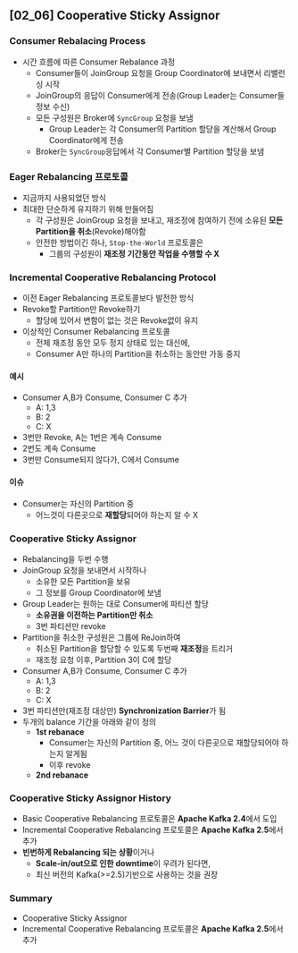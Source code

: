 ## [02_06] Cooperative Sticky Assignor

### Consumer Rebalacing Process
- 시간 흐름에 따른 Consumer Rebalance 과정
  - Consumer들이 JoinGroup 요청을 Group Coordinator에 보내면서 리밸런싱 시작
  - JoinGroup의 응답이 Consumer에게 전송(Group Leader는 Consumer들 정보 수신)
  - 모든 구성원은 Broker에 `SyncGroup` 요청을 보냄
    - Group Leader는 각 Consumer의 Partition 할당을 계산해서 Group Coordinator에게 전송
  - Broker는 `SyncGroup`응답에서 각 Consumer별 Partition 할당을 보냄

### Eager Rebalancing 프로토콜
- 지금까지 사용되었던 방식
- 최대한 단순하게 유지하기 위해 만들어짐
  - 각 구성원은 JoinGroup 요청을 보내고, 재조정에 참여하기 전에 소유된 **모든 Partition을 취소**(Revoke)해야함
  - 안전한 방법이긴 하나, `Stop-the-World` 프로토콜은
    - 그룹의 구성원이 **재조정 기간동안 작업을 수행할 수 X**

### Incremental Cooperative Rebalancing Protocol
- 이전 Eager Rebalancing 프로토콜보다 발전한 방식
- Revoke할 Partition만 Revoke하기
  - 할당에 있어서 변함이 없는 것은 Revoke없이 유지
- 이상적인 Consumer Rebalancing 프로토콜
  - 전체 재조정 동안 모두 정지 상태로 있는 대신에,
  - Consumer A만 하나의 Partition을 취소하는 동안만 가동 중지

#### 예시
- Consumer A,B가 Consume, Consumer C 추가
  - A: 1,3
  - B: 2
  - C: X
- 3번만 Revoke, A는 1번은 계속 Consume
- 2번도 계속 Consume
- 3번만 Consume되지 않다가, C에서 Consume

#### 이슈
- Consumer는 자신의 Partition 중
  - 어느것이 다른곳으로 **재할당**되어야 하는지 알 수 X

### Cooperative Sticky Assignor
- Rebalancing을 두번 수행
- JoinGroup 요청을 보내면서 시작하나
  - 소유한 모든 Partition을 보유
  - 그 정보를 Group Coordinator에 보냄
- Group Leader는 원하는 대로 Consumer에 파티션 할당
  - **소유권을 이전하는 Partition만 취소**
  - 3번 파티션만 revoke
- Partition을 취소한 구성원은 그룹에 ReJoin하여
  - 취소된 Partition을 할당할 수 있도록 두번째 **재조정**을 트리거
  - 재조정 요청 이후, Partition 3이 C에 할당
- Consumer A,B가 Consume, Consumer C 추가
  - A: 1,3
  - B: 2
  - C: X
- 3번 파티션만(재조정 대상만) **Synchronization Barrier**가 됨
- 두개의 balance 기간을 아래와 같이 정의
  - **1st rebanace**
    - Consumer는 자신의 Partition 중, 어느 것이 다른곳으로 재할당되어야 하는지 알게됨
    - 이후 revoke
  - **2nd rebanace**

### Cooperative Sticky Assignor History
- Basic Cooperative Rebalancing 프로토콜은 **Apache Kafka 2.4**에서 도입
- Incremental Cooperative Rebalancing 프로토콜은 **Apache Kafka 2.5**에서 추가
- **빈번하게 Rebalancing 되는 상황**이거나
  - **Scale-in/out으로 인한 downtime**이 우려가 된다면,
  - 최신 버전의 Kafka(>=2.5)기반으로 사용하는 것을 권장

### Summary
- Cooperative Sticky Assignor
- Incremental Cooperative Rebalancing 프로토콜은 **Apache Kafka 2.5**에서 추가